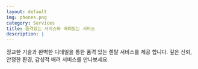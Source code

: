 ```yaml
---
layout: default
img: phones.png
category: Services
title: 품격있는 서비스와 배려있는 서비스
description: |
---
```

정교한 기술과 완벽한 디테일을 통한 품격 있는 렌탈 서비스를 제공 합니다. 깊은 신뢰, 안정한 환경, 감성적 배려 서비스를 만나보세요.

